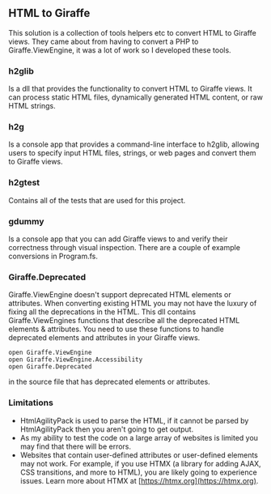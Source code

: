 
## HTML to Giraffe
This solution is a collection of tools helpers etc to convert HTML to Giraffe views. They came about from having to convert a PHP to Giraffe.ViewEngine, it was a lot of work so I developed these tools.

### h2glib
Is a dll that provides the functionality to convert HTML to Giraffe views. It can process static HTML files, dynamically generated HTML content, or raw HTML strings.

### h2g
Is a console app that provides a command-line interface to h2glib, allowing users to specify input HTML files, strings, or web pages and convert them to Giraffe views.

### h2gtest
Contains all of the tests that are used for this project.

### gdummy
Is a console app that you can add Giraffe views to and verify their correctness through visual inspection. There are a couple of example conversions in Program.fs.

### Giraffe.Deprecated
Giraffe.ViewEngine doesn't support deprecated HTML elements or attributes. When converting existing HTML you may not have the luxury of fixing all the deprecations in the HTML. This dll contains Giraffe.ViewEngines functions that describe all the deprecated HTML elements & attributes. You need to use these functions to handle deprecated elements and attributes in your Giraffe views.

```text
open Giraffe.ViewEngine
open Giraffe.ViewEngine.Accessibility
open Giraffe.Deprecated
```

in the source file that has deprecated elements or attributes.

### Limitations
- HtmlAgilityPack is used to parse the HTML, if it cannot be parsed by HtmlAgilityPack then you aren't going to get output.
- As my ability to test the code on a large array of websites is limited you may find that there will be errors.
- Websites that contain user-defined attributes or user-defined elements may not work. For example, if you use HTMX (a library for adding AJAX, CSS transitions, and more to HTML), you are likely going to experience issues. Learn more about HTMX at [https://htmx.org](https://htmx.org).



